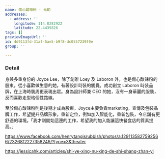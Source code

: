 ```yaml
---
name: 傷心酸辣粉 - 元朗
addresses:
  - address: ''
    longitude: 114.0282922
    latitude: 22.4439826
tags: []
previewImageUrl: ''
id: 4d9113fd-31af-5ae5-b9f8-dc0557239f0e
group: ''

---
```

### Detail
身兼多重身份的 Joyce Lee，除了創辦 Loey 及 Laboron 外，也是傷心酸辣粉的股東。從小喜歡做生意的她，有著設計時裝的觸覺，成功創立 Laboron 時裝品牌，在上海時裝周更表現出眾。身為設計師兼 CEO 的她，沒有一身華麗的服裝，反而喜歡走型格個性路線。

至於傷心酸辣粉則是後期才成為股東，Joyce主要負責marketing，宣傳及包裝品牌工作，希望提升品牌形象，重新定位，例如加入智能化，重新包裝，令店舖有更舒適的環境。「我才剛開始這邊的工作，希望我的加入能讓這快餐食店的質素提高。」

https://www.facebook.com/henrytangisrubbish/photos/a.1291135827592566/2326812227358249/?type=3&theater

https://jessicahk.com/articles/shi-ye-xing-nu-xing-de-shi-shang-zhan-yi
